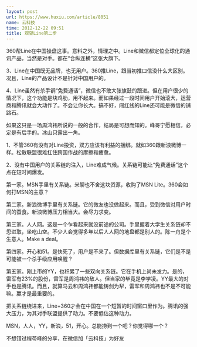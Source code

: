 ```yaml
---
layout: post
url: https://www.huxiu.com/article/8051
name: 云科技
time: 2012-12-22 09:51
title: 观望Line第二步
---
```

360帮Line在中国操盘这事。意料之外，情理之中。Line和微信都定位全球化的通讯产品，当然是对手。都在“合纵连横”这张大旗下。

3、Line在中国既无品牌，也无用户。360推Line，跟当初推口信没什么大区别。况且，Line的产品设计不是针对中国用户的。

4、Line虽然有杀手锏“免费通话”，微信也不敢大张旗鼓的跟进。但在用户很少的情况下，这个功能是块鸡肋，用不起来。而如果经过一段时间用户开始滚大，运营商和腾讯就会大动作了。不会让你长大。搞不好，闯红线的Line还可能是微信的铺路石。

如果这只是一场周鸿祎所说的一般的合作，结局是可想而知的。峰哥宁愿相信，必定是有后手的。冰山只露出一角。

1、不管360有没有对Line投资，双方应该有利益的捆绑。就如360跟新浪微博一样。松散联盟很难扛住跨国作战的摩擦和疲惫。

2、没有中国用户的关系链的注入，Line难成气候。关系链可能让“免费通话”这个点在短时间爆发。

第一家。MSN手里有关系链。米聊也不舍这块资源，收购了MSN Lite。360会如何打MSN的主意？

第二家。新浪微博手里有关系链。它的微友也没做起来。而且，受到微信对用户时间的蚕食。新浪微博压力相当大。会尽力求变。

第三家。人人网。这是一个乍看起来就没前途的公司。手里握着大学生关系链却不思进取，坐吃山空。不少人会觉得多年以后人人网的地盘都是别人的。陈一舟是个生意人。Make a deal。

第四家。开心和51。是快死了，用户是不来了。但数据库里有关系链，它们是不是可能被一个杀手级应用唤醒？

第五家。刚上市的YY，也积累了一些双向关系链。它在手机上尚未发力。是的，雷军有23%的股份，雷军是周鸿祎的敌人。但当家的毕竟是李学凌。YY最大的对手也是腾讯。而且，就算马云和周鸿祎都能铸剑为犁，雷军和周鸿祎也不是不可能嘛。赢才是最重要的。

把关系链绕进来，Line+360才会在中国在一个短暂的时间窗口里作为。腾讯的强大压力，为其对手联盟提供了动力。不要低估这种动力。

MSN，人人，YY，新浪，51，开心。总能捞到一个吧？你觉得哪一个？

不想错过程苓峰的分享，在微信加「云科技」为好友

